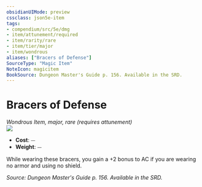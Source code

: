 ```yaml
---
obsidianUIMode: preview
cssclass: json5e-item
tags:
- compendium/src/5e/dmg
- item/attunement/required
- item/rarity/rare
- item/tier/major
- item/wondrous
aliases: ["Bracers of Defense"]
SourceType: "Magic Item"
NoteIcon: magicitem
BookSource: Dungeon Master's Guide p. 156. Available in the SRD.
---
```

# Bracers of Defense
*Wondrous Item, major, rare (requires attunement)*  
![](/2-Mechanics/CLI/items/img/bracers-of-defense.webp#right)  

- **Cost**: ⏤
- **Weight**: ⏤

While wearing these bracers, you gain a +2 bonus to AC if you are wearing no armor and using no shield.

*Source: Dungeon Master's Guide p. 156. Available in the SRD.*